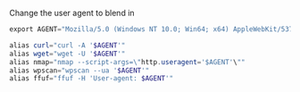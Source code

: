 Change the user agent to blend in

```powershell
export AGENT="Mozilla/5.0 (Windows NT 10.0; Win64; x64) AppleWebKit/537.36 (KHTML,like Gecko) Chrome/87.0.4280.88 Safari/537.36"
```

```powershell
alias curl="curl -A '$AGENT'"
alias wget="wget -U '$AGENT'"
alias nmap="nmap --script-args=\"http.useragent='$AGENT'\""
alias wpscan="wpscan --ua '$AGENT'"
alias ffuf="ffuf -H 'User-agent: $AGENT'"
```

